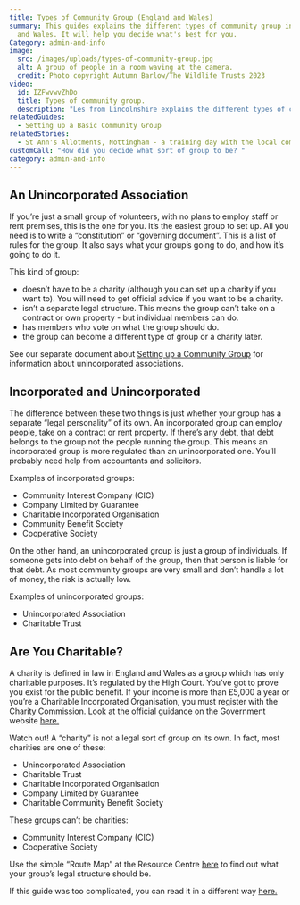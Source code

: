 ```yaml
---
title: Types of Community Group (England and Wales)
summary: This guides explains the different types of community group in England
  and Wales. It will help you decide what's best for you.
Category: admin-and-info
image:
  src: /images/uploads/types-of-community-group.jpg
  alt: A group of people in a room waving at the camera.
  credit: Photo copyright Autumn Barlow/The Wildlife Trusts 2023
video:
  id: IZFwvwvZhDo
  title: Types of community group.
  description: "Les from Lincolnshire explains the different types of community group. "
relatedGuides:
  - Setting up a Basic Community Group
relatedStories:
  - St Ann's Allotments, Nottingham - a training day with the local community
customCall: "How did you decide what sort of group to be? "
category: admin-and-info
---
```

## An Unincorporated Association
If you’re just a small group of volunteers, with no plans to employ staff or rent premises, this is the one for you.
It’s the easiest group to set up. All you need is to write a “constitution” or “governing document”. This is a list of rules for the group. It also says what your group’s going to do, and how it’s going to do it.



This kind of group:
* doesn’t have to be a charity (although you can set up a charity if you want to). You will need to get official advice if you want to be a charity.
* isn’t a separate legal structure. This means the group can’t take on a contract or own property - but individual members can do.
* has members who vote on what the group should do.
* the group can become a different type of group or a charity later.


See our separate document about [Setting up a Community Group]() for information about unincorporated associations.



## Incorporated and Unincorporated
The difference between these two things is just whether your group has a separate “legal personality” of its own. An incorporated group can employ people, take on a contract or rent property. If there’s any debt, that debt belongs to the group not the people running the group. This means an incorporated group is more regulated than an unincorporated one. You’ll probably need help from accountants and solicitors.


Examples of incorporated groups:
* Community Interest Company (CIC)
* Company Limited by Guarantee
* Charitable Incorporated Organisation
* Community Benefit Society
* Cooperative Society


On the other hand, an unincorporated group is just a group of individuals. If someone gets into debt on behalf of the group, then that person is liable for that debt. As most community groups are very small and don’t handle a lot of money, the risk is actually low.



Examples of unincorporated groups:
* Unincorporated Association
* Charitable Trust



## Are You Charitable?
A charity is defined in law in England and Wales as a group which has only charitable purposes. It’s regulated by the High Court. You’ve got to prove you exist for the public benefit. If your income is more than £5,000 a year or you’re a Charitable Incorporated Organisation, you must register with the Charity Commission. Look at the official guidance on the Government website [here.](https://www.gov.uk/government/publications/what-makes-a-charity-cc4/what-makes-a-charity-cc4 "Gov UK")



Watch out! A “charity” is not a legal sort of group on its own. In fact, most charities are one of these:
* Unincorporated Association
* Charitable Trust
* Charitable Incorporated Organisation
* Company Limited by Guarantee
* Charitable Community Benefit Society



These groups can’t be charities:
* Community Interest Company (CIC)
* Cooperative Society



Use the simple “Route Map” at the Resource Centre [here](https://www.resourcecentre.org.uk/information/routemap/) to find out what your group’s legal structure should be.



If this guide was too complicated, you can read it in a different way [here.](https://mycommunity.org.uk/choosing-the-right-organisational-structure-for-your-group "My Community.org.uk")






